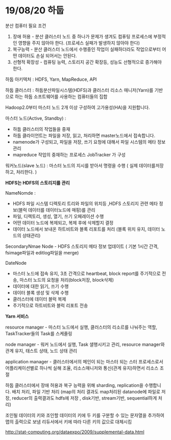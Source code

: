 # 19/08/20 하둡



분산 컴퓨터 필요 조건

1. 장애 허용 - 분산 클러스터 노드 중 하나가 문제가 생겨도 컴퓨팅 프로세스에 부정적인 영향을 주지 않아야 한다. (프로세스 실패가 발생하지 않아야 한다)
2. 복구능력 - 분산 클러스터 노드에서 수행중인 작업이 실패하더라도 작업으로부터 어떤 데이터도 손실 되어서는 안된다.
3. 선형적 확장성 - 컴퓨팅 능력, 스토리지 공간 확장등, 성능도 선형적으로 증가해야 한다.



하둡 아키텍처 : HDFS, Yarn, MapReduce, API 

하둡 클러스터 : 하둡분산파일시스템(HDFS)과 클러스터 리소스 매니저(Yarn)를 기반으로 하는 하둡 소프트웨어를 사용하는 컴퓨터들의 집합

Hadoop2.0부터 마스터 노드 2개 이상 구성하여 고가용성(HA)을 지원합니다.

마스터 노드(Active, Standby) : 

- 하둡 클러스터의 작업들을 중재
- 하둡 클라이언트는 파일을 저장, 읽고, 처리하면 master노드에서 접속합니다.
- namenode가 구성되고, 파일을 저장, 쓰기 요청에 대해서 파일 시스템의 메타 정보 관리
- mapreduce 작업의 중재하는 프로세스 JobTracker 가 구성



워커노드(slave 노드) : 마스터 노드의 지시를 받아서 명령을 수행 ( 실제 데이터를저장하고, 처리한다. )



**HDFS는 HDFS의 스토리지를 관리**

NameNomde : 

- HDFS 파일 시스템 디렉토리 트리와 파일의 위치등 ,HDFS 스토리지 관련 메타 정보(블럭 데이터를 데이터노드에 매핑)를 관리
- 파일, 디렉토리, 생성, 열기, 쓰기 오페레이션 수행
- 어떤 데이터 노드에 복제되고, 복제 후에 삭제할지 결정
- 데이터 노드에서 보내온 하트비트와 블록 리포트를 처리 (블록 위치 유지, 데이터 노드의 상태관리)

SecondaryNmae Node - HDFS 스토리지 메타 정보 업데이트 ( 기본 1시간 간격, fsimage파일과 editlog파일을 merge)



DateNode 

- 마스터 노드에 접속 유지, 3초 간격으로 heartbeat, block report를 주기적으로 전송, 마스터 노드의 요청을 처리(block저장, block삭제)
- 데이터에 대한 읽기, 쓰기 수행
- 데이터 블록 생성 및 삭제 수행
- 클러스터에 데이터 블럭 복제
- 주기적으로 하트비트와 블럭 리포트 전송



**Yarn 서비스**

resource manager - 마스터 노드에서 실행, 클러스터의 리소르를 나눠주는 역할, TaskTracker들의 Task를 스케줄링

node manager - 워커 노드에서 실행, Task 샐행시키고 관리, resource manager와 관계 유지, 태스트 상태, 노드 상태 관리

application manager - 클러스터에서의 메인이 되는 마스터 되는 스터 프로세스로서 어플리케이션별로 하나씩 실해 조율, 리소스매니저와 통신(관계 유지)하면서 리소스 조절



하둡 클러스터에서 장애 허용과 복구 능력을 위해 sharding, replication을 수행합니다.
배치 처리, 파일 기반 처리 (map의 처리 결과도 map처리된 datanode에 파일로 저장, reducer의 출력결과도 hdfs에 저장 , disk기반, stream기반, sequential하게 처리)


조인될 데이터의 키와 조인할 데이터의 키에 두 키를 구분할 수 있는 문자열을 추가하여 맵의 출력으로 보냄
리듀서에서 키에 따라 다른 키의 값으로 대체시킴

http://stat-computing.org/dataexpo/2009/supplemental-data.html